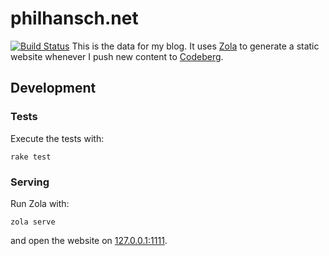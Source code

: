 # philhansch.net

[![Build Status](https://github.com/phansch/philhansch.net/workflows/Ruby/badge.svg)](https://github.com/phansch/philhansch.net/actions)
This is the data for my blog. It uses [Zola] to generate a static website whenever I push new content to [Codeberg](https://codeberg.org/philhansch/philhansch.net).

## Development

### Tests

Execute the tests with:

    rake test

### Serving

Run Zola with:

    zola serve

and open the website on [127.0.0.1:1111](http://127.0.0.1:1111).

[Zola]: https://www.getzola.org/
